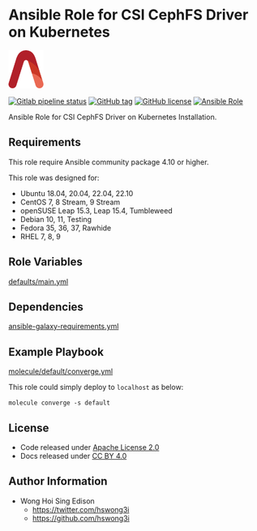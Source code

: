 # Ansible Role for CSI CephFS Driver on Kubernetes

<a href="https://alvistack.com" title="AlviStack" target="_blank"><img src="/alvistack.svg" height="75" alt="AlviStack"></a>

[![Gitlab pipeline status](https://img.shields.io/gitlab/pipeline/alvistack/ansible-role-kube_csi_cephfs/master)](https://gitlab.com/alvistack/ansible-role-kube_csi_cephfs/-/pipelines)
[![GitHub tag](https://img.shields.io/github/tag/alvistack/ansible-role-kube_csi_cephfs.svg)](https://github.com/alvistack/ansible-role-kube_csi_cephfs/tags)
[![GitHub license](https://img.shields.io/github/license/alvistack/ansible-role-kube_csi_cephfs.svg)](https://github.com/alvistack/ansible-role-kube_csi_cephfs/blob/master/LICENSE)
[![Ansible Role](https://img.shields.io/badge/galaxy-alvistack.kube_csi_cephfs-blue.svg)](https://galaxy.ansible.com/alvistack/kube_csi_cephfs)

Ansible Role for CSI CephFS Driver on Kubernetes Installation.

## Requirements

This role require Ansible community package 4.10 or higher.

This role was designed for:

  - Ubuntu 18.04, 20.04, 22.04, 22.10
  - CentOS 7, 8 Stream, 9 Stream
  - openSUSE Leap 15.3, Leap 15.4, Tumbleweed
  - Debian 10, 11, Testing
  - Fedora 35, 36, 37, Rawhide
  - RHEL 7, 8, 9

## Role Variables

[defaults/main.yml](defaults/main.yml)

## Dependencies

[ansible-galaxy-requirements.yml](ansible-galaxy-requirements.yml)

## Example Playbook

[molecule/default/converge.yml](molecule/default/converge.yml)

This role could simply deploy to `localhost` as below:

    molecule converge -s default

## License

  - Code released under [Apache License 2.0](LICENSE)
  - Docs released under [CC BY 4.0](http://creativecommons.org/licenses/by/4.0/)

## Author Information

  - Wong Hoi Sing Edison
      - <https://twitter.com/hswong3i>
      - <https://github.com/hswong3i>
